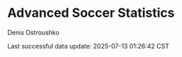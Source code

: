 # Advanced Soccer Statistics
Denis Ostroushko

<!-- gfm -->

Last successful data update: 2025-07-13 01:26:42 CST
